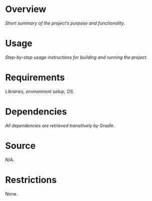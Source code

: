 # Overview

_Short summary of the project’s purpose and functionality._

# Usage

_Step-by-step usage instructions for building and running the project._

# Requirements

_Libraries, environment setup, OS._

# Dependencies

_All dependencies are retrieved transitively by Gradle_.

# Source

N/A.

# Restrictions

None.